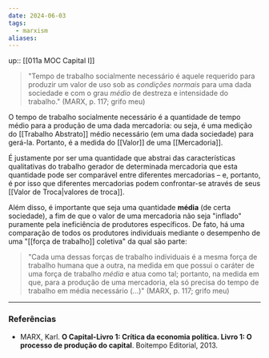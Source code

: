 ```yaml
---
date: 2024-06-03
tags:
  - marxism
aliases:
---
```


up:: [[011a MOC Capital I]]

> "Tempo de trabalho socialmente necessário é aquele requerido para produzir um valor de uso sob as *condições normais* para uma dada sociedade e com o grau *médio* de destreza e intensidade do trabalho." (MARX, p. 117; grifo meu)

O tempo de trabalho socialmente necessário é a quantidade de tempo médio para a produção de uma dada mercadoria: ou seja, é uma medição do [[Trabalho Abstrato]] médio necessário (em uma dada sociedade) para gerá-la. Portanto, é a medida do [[Valor]] de uma [[Mercadoria]].

É justamente por ser uma quantidade que abstrai das características qualitativas do trabalho gerador de determinada mercadoria que esta quantidade pode ser comparável entre diferentes mercadorias – e, portanto, é por isso que diferentes mercadorias podem confrontar-se através de seus [[Valor de Troca|valores de troca]].

Além disso, é importante que seja uma quantidade **média** (de certa sociedade), a fim de que o valor de uma mercadoria não seja "inflado" puramente pela ineficiência de produtores específicos. De fato, há uma comparação de todos os produtores individuais mediante o desempenho de uma "[[força de trabalho]] coletiva" da qual são parte:

> "Cada uma dessas forças de trabalho individuais é a mesma força de trabalho humana que a outra, na medida em que possui o caráter de uma força de trabalho *média* e atua como tal; portanto, na medida em que, para a produção de uma mercadoria, ela só precisa do tempo de trabalho em média necessário (...)" (MARX, p. 117; grifo meu)

---
### Referências
- MARX, Karl. **O Capital-Livro 1: Crítica da economia política. Livro 1: O processo de produção do capital**. Boitempo Editorial, 2013.